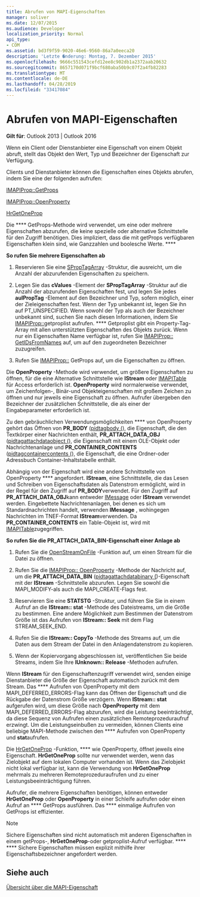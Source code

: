 ```yaml
---
title: Abrufen von MAPI-Eigenschaften
manager: soliver
ms.date: 12/07/2015
ms.audience: Developer
localization_priority: Normal
api_type:
- COM
ms.assetid: bd3f9f59-9020-46e6-9560-86a7a0eeca20
description: 'Letzte �nderung: Montag, 7. Dezember 2015'
ms.openlocfilehash: 9666c551543cefd12ee8c902db1a2372aab20632
ms.sourcegitcommit: 8657170d071f9bcf680aba50b9c07f2a4fb82283
ms.translationtype: MT
ms.contentlocale: de-DE
ms.lasthandoff: 04/28/2019
ms.locfileid: "33417084"
---
```

# <a name="retrieving-mapi-properties"></a>Abrufen von MAPI-Eigenschaften

 
  
**Gilt für**: Outlook 2013 | Outlook 2016 
  
Wenn ein Client oder Dienstanbieter eine Eigenschaft von einem Objekt abruft, stellt das Objekt den Wert, Typ und Bezeichner der Eigenschaft zur Verfügung. 
  
Clients und Dienstanbieter können die Eigenschaften eines Objekts abrufen, indem Sie eine der folgenden aufrufen:
  
[IMAPIProp::GetProps](imapiprop-getprops.md)
  
[IMAPIProp::OpenProperty](imapiprop-openproperty.md)
  
[HrGetOneProp](hrgetoneprop.md)
  
Die **** GetProps-Methode wird verwendet, um eine oder mehrere Eigenschaften abzurufen, die keine spezielle oder alternative Schnittstelle für den Zugriff benötigen. Dies impliziert, dass die mit getProps verfügbaren Eigenschaften klein sind, wie Ganzzahlen und boolesche Werte. **** 
  
 **So rufen Sie mehrere Eigenschaften ab**
  
1. Reservieren Sie eine [SPropTagArray](sproptagarray.md) -Struktur, die ausreicht, um die Anzahl der abzurufenden Eigenschaften zu speichern. 
    
2. Legen Sie das **cValues** -Element der **SPropTagArray** -Struktur auf die Anzahl der abzurufenden Eigenschaften fest, und legen Sie jedes **aulPropTag** -Element auf den Bezeichner und Typ, sofern möglich, einer der Zieleigenschaften fest. Wenn der Typ unbekannt ist, legen Sie ihn auf PT_UNSPECIFIED. Wenn sowohl der Typ als auch der Bezeichner unbekannt sind, suchen Sie nach diesen Informationen, indem Sie [IMAPIProp::](imapiprop-getproplist.md)getproplist aufrufen. **** Getproplist gibt ein Property-Tag-Array mit allen unterstützten Eigenschaften des Objekts zurück. Wenn nur ein Eigenschaften Name verfügbar ist, rufen Sie [IMAPIProp:: GetIDsFromNames](imapiprop-getidsfromnames.md) auf, um auf den zugeordneten Bezeichner zuzugreifen. 
    
3. Rufen Sie [IMAPIProp::](imapiprop-getprops.md) GetProps auf, um die Eigenschaften zu öffnen. 
    
Die **OpenProperty** -Methode wird verwendet, um größere Eigenschaften zu öffnen, für die eine Alternative Schnittstelle wie **IStream** oder [IMAPITable](imapitableiunknown.md) für Access erforderlich ist. **OpenProperty** wird normalerweise verwendet, um Zeichenfolgen-, Binär-und Objekteigenschaften mit großem Zeichen zu öffnen und nur jeweils eine Eigenschaft zu öffnen. Aufrufer übergeben den Bezeichner der zusätzlichen Schnittstelle, die als einer der Eingabeparameter erforderlich ist. 
  
Zu den gebräuchlichen Verwendungsmöglichkeiten **** von OpenProperty gehört das Öffnen von **PR_BODY** ([pidtagbody (](pidtagbody-canonical-property.md)), die Eigenschaft, die den Textkörper einer Nachrichten enthält, **PR_ATTACH_DATA_OBJ** ([pidtagattachdataobject (](pidtagattachdataobject-canonical-property.md)), die Eigenschaft mit einem OLE-Objekt oder Nachrichtenanlage und **PR_CONTAINER_CONTENTS** ([pidtagcontainercontents (](pidtagcontainercontents-canonical-property.md)), die Eigenschaft, die eine Ordner-oder Adressbuch Container-Inhaltstabelle enthält. 
  
Abhängig von der Eigenschaft wird eine andere Schnittstelle von OpenProperty **** angefordert. **IStream**, eine Schnittstelle, die das Lesen und Schreiben von Eigenschaftsdaten als Datenstrom ermöglicht, wird in der Regel für den Zugriff auf **PR_BODY**verwendet. Für den Zugriff auf **PR_ATTACH_DATA_OBJ**kann entweder [IMessage](imessageimapiprop.md) oder **IStream** verwendet werden. Eingebettete Nachrichtenanlagen, bei denen es sich um Standardnachrichten handelt, verwenden **IMessage** , wohingegen Nachrichten im TNEF-Format **IStream**verwenden. Da **PR_CONTAINER_CONTENTS** ein Table-Objekt ist, wird mit [IMAPITable](imapitableiunknown.md)zugegriffen.
  
 **So rufen Sie die PR_ATTACH_DATA_BIN-Eigenschaft einer Anlage ab**
  
1. Rufen Sie die [OpenStreamOnFile](openstreamonfile.md) -Funktion auf, um einen Stream für die Datei zu öffnen. 
    
2. Rufen Sie die [IMAPIProp:: OpenProperty](imapiprop-openproperty.md) -Methode der Nachricht auf, um die **PR_ATTACH_DATA_BIN** ([pidtagattachdatabinary (](pidtagattachdatabinary-canonical-property.md))-Eigenschaft mit der **IStream** -Schnittstelle abzurufen. Legen Sie sowohl die MAPI_MODIFY-als auch die MAPI_CREATE-Flags fest. 
    
3. Reservieren Sie eine **STATSTG** -Struktur, und führen Sie Sie in einem Aufruf an die **IStream:: stat** -Methode des Dateistreams, um die Größe zu bestimmen. Eine andere Möglichkeit zum Bestimmen der Datenstrom Größe ist das Aufrufen von **IStream:: Seek** mit dem Flag STREAM_SEEK_END. 
    
4. Rufen Sie die **IStream:: CopyTo** -Methode des Streams auf, um die Daten aus dem Stream der Datei in den Anlagendatenstrom zu kopieren. 
    
5. Wenn der Kopiervorgang abgeschlossen ist, veröffentlichen Sie beide Streams, indem Sie Ihre **IUnknown:: Release** -Methoden aufrufen. 
    
Wenn **IStream** für den Eigenschaftenzugriff verwendet wird, senden einige Dienstanbieter die Größe der Eigenschaft automatisch zurück mit dem Stream. Das **** Aufrufen von OpenProperty mit dem MAPI_DEFERRED_ERRORS-Flag kann das Öffnen der Eigenschaft und die Rückgabe der Datenstrom Größe verzögern. Wenn **IStream:: stat** aufgerufen wird, um diese Größe nach **OpenProperty** mit dem MAPI_DEFERRED_ERRORS-Flag abzurufen, wird die Leistung beeinträchtigt, da diese Sequenz von Aufrufen einen zusätzlichen Remoteprozeduraufruf erzwingt. Um die Leistungseinbußen zu vermeiden, können Clients eine beliebige MAPI-Methode zwischen den **** Aufrufen von OpenProperty und **stat**aufrufen.
  
Die [HrGetOneProp](hrgetoneprop.md) -Funktion, **** wie OpenProperty, öffnet jeweils eine Eigenschaft. **HrGetOneProp** sollte nur verwendet werden, wenn das Zielobjekt auf dem lokalen Computer vorhanden ist. Wenn das Zielobjekt nicht lokal verfügbar ist, kann die Verwendung von **HrGetOneProp** mehrmals zu mehreren Remoteprozeduraufrufen und zu einer Leistungsbeeinträchtigung führen. 
  
Aufrufer, die mehrere Eigenschaften benötigen, können entweder **HrGetOneProp** oder **OpenProperty** in einer Schleife aufrufen oder einen Aufruf an **** GetProps ausführen. Das **** einmalige Aufrufen von GetProps ist effizienter. 
  
> [!NOTE]
> Sichere Eigenschaften sind nicht automatisch mit anderen Eigenschaften in einem getProps-, **HrGetOneProp**-oder getproplist-Aufruf verfügbar. **** **** Sichere Eigenschaften müssen explizit mithilfe ihrer Eigenschaftsbezeichner angefordert werden. 
  
## <a name="see-also"></a>Siehe auch



[Übersicht über die MAPI-Eigenschaft](mapi-property-overview.md)

